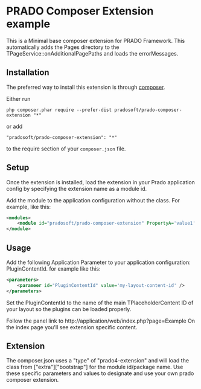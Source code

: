 PRADO Composer Extension example
=====================================

This is a Minimal base composer extension for PRADO Framework.  This automatically adds the Pages directory to the TPageService::onAdditionalPagePaths and loads the errorMessages.


Installation
------------

The preferred way to install this extension is through [composer](http://getcomposer.org/download/).

Either run

```
php composer.phar require --prefer-dist pradosoft/prado-composer-extension "*"
```

or add

```
"pradosoft/prado-composer-extension": "*"
```

to the require section of your `composer.json` file.


Setup
-----

Once the extension is installed, load the extension in your Prado application config by specifying the extension name as a module id.

Add the module to the application configuration without the class.  For example, like this:

```xml
<modules>
	<module id="pradosoft/prado-composer-extension" PropertyA='value1' />
</module>
```


Usage
-----

Add the following Application Parameter to your application configuration: PluginContentId. for example like this:

```xml
<parameters>
	<parameer id="PluginContentId" value='my-layout-content-id' />
</parameters>
```

Set the PluginContentId to the name of the main TPlaceholderContent ID of your layout so the plugins can be loaded properly.

Follow the panel link to http://application/web/index.php?page=Example
On the index page you'll see extension specific content.


Extension
---------

The composer.json uses a "type" of "prado4-extension" and will load the class from ["extra"]["bootstrap"] for the module id/package name.  Use these specific parameters and values to designate and use your own prado composer extension.